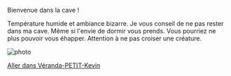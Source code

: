 Bienvenue dans la cave !

Température humide et ambiance bizarre.
Je vous conseil de ne pas rester dans ma cave.
Même si l'envie de dormir vous prends. 
Vous pourriez ne plus pouvoir vous éhapper.
Attention à ne pas croiser une créature.

![photo](https://previews.123rf.com/images/maroti/maroti1407/maroti140700719/29718506-une-cave-du-b%C3%A2timent-industriel-dans-un-mur-en-ruine.jpg)


[Aller dans Véranda-PETIT-Kevin](https://github.com/Yahyabey48/tp-labyrinthe/tree/Veranda-PETIT-Kevin)
